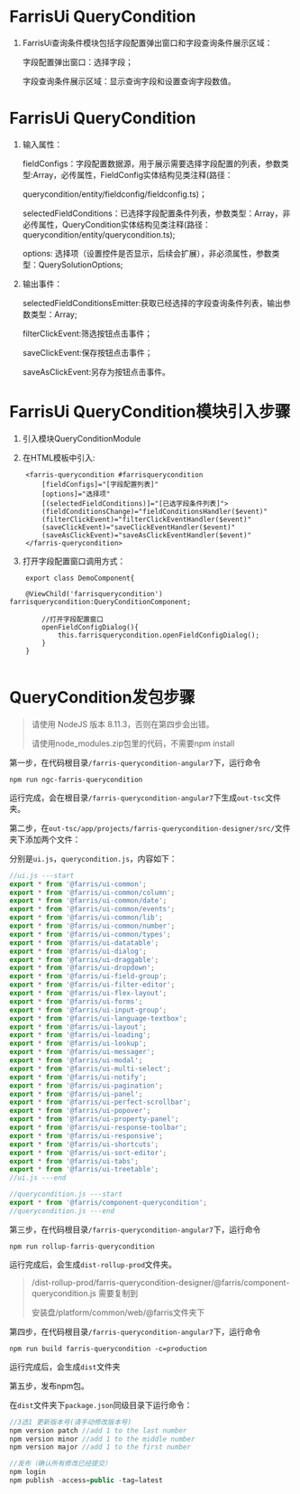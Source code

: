 # FarrisUi QueryCondition

1. FarrisUi查询条件模块包括字段配置弹出窗口和字段查询条件展示区域：

    字段配置弹出窗口：选择字段；

    字段查询条件展示区域：显示查询字段和设置查询字段数值。

# FarrisUi QueryCondition

1. 输入属性：

    fieldConfigs：字段配置数据源，用于展示需要选择字段配置的列表，参数类型:Array<FieldConfig>，必传属性，FieldConfig实体结构见类注释(路径：
    
    querycondition/entity/fieldconfig/fieldconfig.ts)；
        
    selectedFieldConditions：已选择字段配置条件列表，参数类型：Array<QueryCondition>，非必传属性，QueryCondition实体结构见类注释(路径：querycondition/entity/querycondition.ts);

    options: 选择项（设置控件是否显示，后续会扩展），非必须属性，参数类型：QuerySolutionOptions;

2. 输出事件：

    selectedFieldConditionsEmitter:获取已经选择的字段查询条件列表，输出参数类型：Array<QueryCondition>;

    filterClickEvent:筛选按钮点击事件；

    saveClickEvent:保存按钮点击事件；

    saveAsClickEvent:另存为按钮点击事件。
    
# FarrisUi QueryCondition模块引入步骤

1. 引入模块QueryConditionModule

2. 在HTML模板中引入:
```
    <farris-querycondition #farrisquerycondition 
        [fieldConfigs]="[字段配置列表]"
        [options]="选择项"
        [(selectedFieldConditions)]="[已选字段条件列表]">
        (fieldConditionsChange)="fieldConditionsHandler($event)"
        (filterClickEvent)="filterClickEventHandler($event)"
        (saveClickEvent)="saveClickEventHandler($event)"
        (saveAsClickEvent)="saveAsClickEventHandler($event)"
    </farris-querycondition>
```

3. 打开字段配置窗口调用方式：
```
    export class DemoComponent{

    @ViewChild('farrisquerycondition') farrisquerycondition:QueryConditionComponent;

        //打开字段配置窗口
        openFieldConfigDialog(){
            this.farrisquerycondition.openFieldConfigDialog();
        }
    }
   
```

# QueryCondition发包步骤

> 请使用 NodeJS 版本 8.11.3，否则在第四步会出错。
>
> 请使用node_modules.zip包里的代码，不需要npm install

第一步，在代码根目录``/farris-querycondition-angular7``下，运行命令

```npm run ngc-farris-querycondition```

运行完成，会在根目录``/farris-querycondition-angular7``下生成```out-tsc```文件夹。

第二步，在```out-tsc/app/projects/farris-querycondition-designer/src/```文件夹下添加两个文件：

分别是```ui.js```，```querycondition.js```，内容如下：

```javascript
//ui.js ---start
export * from '@farris/ui-common';
export * from '@farris/ui-common/column';
export * from '@farris/ui-common/date';
export * from '@farris/ui-common/events';
export * from '@farris/ui-common/lib';
export * from '@farris/ui-common/number';
export * from '@farris/ui-common/types';
export * from '@farris/ui-datatable';
export * from '@farris/ui-dialog';
export * from '@farris/ui-draggable';
export * from '@farris/ui-dropdown';
export * from '@farris/ui-field-group';
export * from '@farris/ui-filter-editor';
export * from '@farris/ui-flex-layout';
export * from '@farris/ui-forms';
export * from '@farris/ui-input-group';
export * from '@farris/ui-language-textbox';
export * from '@farris/ui-layout';
export * from '@farris/ui-loading';
export * from '@farris/ui-lookup';
export * from '@farris/ui-messager';
export * from '@farris/ui-modal';
export * from '@farris/ui-multi-select';
export * from '@farris/ui-notify';
export * from '@farris/ui-pagination';
export * from '@farris/ui-panel';
export * from '@farris/ui-perfect-scrollbar';
export * from '@farris/ui-popover';
export * from '@farris/ui-property-panel';
export * from '@farris/ui-response-toolbar';
export * from '@farris/ui-responsive';
export * from '@farris/ui-shortcuts';
export * from '@farris/ui-sort-editor';
export * from '@farris/ui-tabs';
export * from '@farris/ui-treetable';
//ui.js ---end

//querycondition.js ---start
export * from '@farris/component-querycondition';
//querycondition.js ---end
```

第三步，在代码根目录``/farris-querycondition-angular7``下，运行命令

```npm run rollup-farris-querycondition```

运行完成后，会生成```dist-rollup-prod```文件夹。

> /dist-rollup-prod/farris-querycondition-designer/@farris/component-querycondition.js 需要复制到
>
> 安装盘/platform/common/web/@farris文件夹下

第四步，在代码根目录``/farris-querycondition-angular7``下，运行命令

```npm run build farris-querycondition -c=production```

运行完成后，会生成```dist```文件夹

第五步，发布npm包。

在```dist```文件夹下```package.json```同级目录下运行命令：

```javascript
//3选1 更新版本号(请手动修改版本号)
npm version patch //add 1 to the last number
npm version minor //add 1 to the middle number
npm version major //add 1 to the first number

//发布（确认所有修改已经提交）
npm login
npm publish -access=public -tag=latest
```